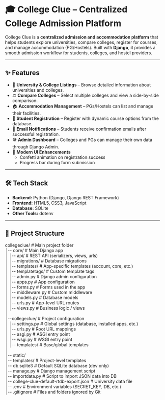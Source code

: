 # 🎓 College Clue – Centralized College Admission Platform

College Clue is a **centralized admission and accommodation platform** that helps students explore universities, compare colleges, register for courses, and manage accommodation (PG/Hostels). Built with **Django**, it provides a smooth admission workflow for students, colleges, and hostel providers.

---

## ✨ Features

- 🔎 **University & College Listings** – Browse detailed information about universities and colleges.
- ⚖️ **Compare Colleges** – Select multiple colleges and view a side-by-side comparison.
- 🏠 **Accommodation Management** – PGs/Hostels can list and manage their facilities.
- 📝 **Student Registration** – Register with dynamic course options from the database.
- 📩 **Email Notifications** – Students receive confirmation emails after successful registration.
- 🛠️ **Admin Dashboard** – Colleges and PGs can manage their own data through Django Admin.  
- 🎉 **Modern UI Enhancements**
  - Confetti animation on registration success
  - Progress bar during form submission
 

---

## 🛠 Tech Stack

- **Backend:** Python (Django, Django REST Framework)
- **Frontend:** HTML5, CSS3, JavaScript
- **Database:** SQLite 
- **Other Tools:** dotenv

---

## 📂 Project Structure

collegeclue/ # Main project folder<br>
│-- core/ # Main Django app<br>
│ │-- api/ # REST API (serializers, views, urls)<br>
│ │-- migrations/ # Database migrations<br>
│ │-- templates/ # App-specific templates (account, core, etc.)<br>
│ │-- templatetags/ # Custom template tags<br>
│ │-- admin.py # Django admin configuration<br>
│ │-- apps.py # App configuration<br>
│ │-- forms.py # Forms used in the app<br>
│ │-- middleware.py # Custom middleware<br>
│ │-- models.py # Database models<br>
│ │-- urls.py # App-level URL routes<br>
│ │-- views.py # Business logic / views<br>
│<br>
│--collegeclue/ # Project configuration<br>
│ │-- settings.py # Global settings (database, installed apps, etc.)<br>
│ │-- urls.py # Root URL mappings<br>
│ │-- asgi.py # ASGI entry point<br>
│ │-- wsgi.py # WSGI entry point<br>
│ │-- templates/ # Base/global templates<br>
│<br>
│-- static/<br>
│-- templates/ # Project-level templates<br>
│-- db.sqlite3 # Default SQLite database (dev only)<br>
│-- manage.py # Django management script<br>
│-- importdata.py # Script to import JSON data into DB<br>
│-- college-clue-default-rtdb-export.json # University data file<br>
│-- .env # Environment variables (SECRET_KEY, DB, etc.)<br>
│-- .gitignore # Files and folders ignored by Git<br>
